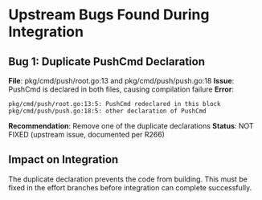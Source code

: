 # Upstream Bugs Found During Integration

## Bug 1: Duplicate PushCmd Declaration
**File**: pkg/cmd/push/root.go:13 and pkg/cmd/push/push.go:18
**Issue**: PushCmd is declared in both files, causing compilation failure
**Error**: 
```
pkg/cmd/push/root.go:13:5: PushCmd redeclared in this block
pkg/cmd/push/push.go:18:5: other declaration of PushCmd
```
**Recommendation**: Remove one of the duplicate declarations
**Status**: NOT FIXED (upstream issue, documented per R266)

## Impact on Integration
The duplicate declaration prevents the code from building.
This must be fixed in the effort branches before integration can complete successfully.
